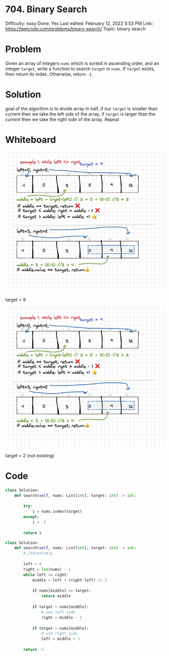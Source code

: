 # 704. Binary Search

Difficulty: easy
Done: Yes
Last edited: February 12, 2022 5:53 PM
Link: https://leetcode.com/problems/binary-search/
Topic: binary search

# Problem

Given an array of integers `nums` which is sorted in ascending order, and an integer `target`, write a function to search `target` in `nums`. If `target` exists, then return its index. Otherwise, return `-1`.

# Solution

goal of the algorithm is to divide array in half, if our `target` is smaller than current then we take the left side of the array, if `target` is larger than the *current* then we take the right side of the array. Repeat

# Whiteboard

![target = 9](images/Screen_Shot_2022-02-12_at_5.36.32_PM.png)

target = 9

![target = 2 (not existing)](images/Screen_Shot_2022-02-12_at_5.36.32_PM.png)

target = 2 (not existing)

# Code

```python
class Solution:
    def search(self, nums: List[int], target: int) -> int:
        
        try:
            i = nums.index(target)
        except:
            i = -1
            
        return i
```

```python
class Solution:
    def search(self, nums: List[int], target: int) -> int:
        # iteratively
        
        left = 0
        right = len(nums) - 1
        while left <= right:
            middle = left + (right-left) // 2
            
            if nums[middle] == target: 
                return middle
            
            if target < nums[middle]: 
                # use left side
                right = middle - 1
            
            if target > nums[middle]:
                # use right side
                left = middle + 1
                
        return -1
							
```
